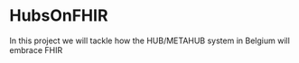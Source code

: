 # HubsOnFHIR

In this project we will tackle how the HUB/METAHUB system in Belgium will embrace FHIR

